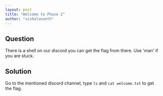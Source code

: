```yaml
---
layout: post
title: "Welcome to Phase 2"
author: "vishalananth"
---
```


## Question

There is a shell on our discord you can get the flag from there. Use 'man' if you are stuck.

## Solution

Go to the mentioned discord channel, type ```ls``` and ```cat welcome.txt``` to get the flag.